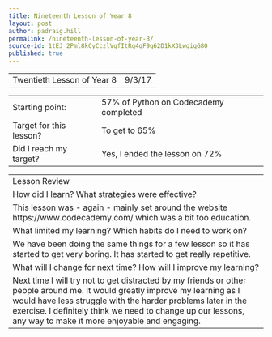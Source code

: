 ```yaml
---
title: Nineteenth Lesson of Year 8
layout: post
author: padraig.hill
permalink: /nineteenth-lesson-of-year-8/
source-id: 1tEJ_2Pml8kCyCczlVgfItRq4gF9q62D1kX3LwgigG80
published: true
---
```

<table>
  <tr>
    <td>Twentieth Lesson of Year 8</td>
    <td>9/3/17</td>
  </tr>
</table>


<table>
  <tr>
    <td>Starting point:</td>
    <td>57% of Python on Codecademy completed</td>
  </tr>
  <tr>
    <td>Target for this lesson?</td>
    <td>To get to 65% </td>
  </tr>
  <tr>
    <td>Did I reach my target? </td>
    <td>Yes, I ended the lesson on 72%</td>
  </tr>
</table>


<table>
  <tr>
    <td>Lesson Review</td>
  </tr>
  <tr>
    <td>How did I learn? What strategies were effective? </td>
  </tr>
  <tr>
    <td>This lesson was - again - mainly set around the website https://www.codecademy.com/ which was a bit too education. </td>
  </tr>
  <tr>
    <td>What limited my learning? Which habits do I need to work on? </td>
  </tr>
  <tr>
    <td>We have been doing the same things for a few lesson so it has started to get very boring. It has started to get really repetitive. </td>
  </tr>
  <tr>
    <td>What will I change for next time? How will I improve my learning?</td>
  </tr>
  <tr>
    <td>Next time I will try not to get distracted by my friends or other people around me. It would greatly improve my learning as I would have less struggle with the harder problems later in the exercise. I definitely think we need to change up our lessons, any way to make it more enjoyable and engaging. </td>
  </tr>
</table>


